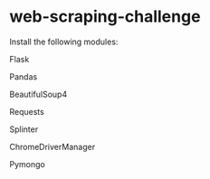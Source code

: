 # web-scraping-challenge

Install the following modules:

Flask

Pandas

BeautifulSoup4

Requests

Splinter

ChromeDriverManager

Pymongo
